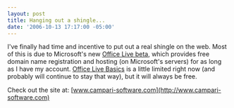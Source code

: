 ```yaml
---
layout: post
title: Hanging out a shingle...
date: '2006-10-13 17:17:00 -05:00'
---
```


I've finally had time and incentive to put out a real shingle on the web. Most of this is due to Microsoft's new [Office Live beta](http://officelive.microsoft.com/), which provides free domain name registration and hosting (on Microsoft's servers) for as long as I have my account. [Office Live Basics](http://officelive.microsoft.com/officelivebasic.aspx) is a little limited right now (and probably will continue to stay that way), but it will always be free.

Check out the site at: [www.campari-software.com](http://www.campari-software.com)
